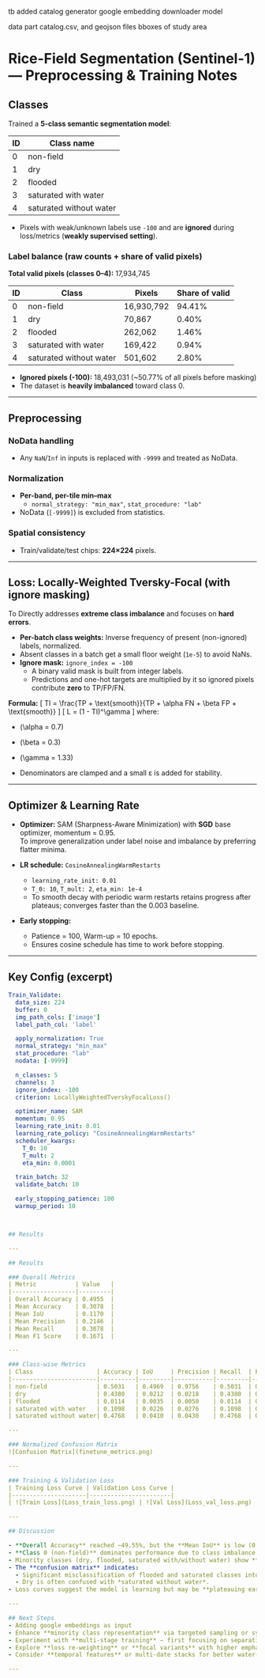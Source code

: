 tb added 
catalog generator
google embedding downloader
model

data part
catalog.csv, and geojson files
bboxes of study area



# Rice-Field Segmentation (Sentinel-1) — Preprocessing & Training Notes

## Classes
Trained a **5-class semantic segmentation model**:

| ID | Class name              |
|----|-------------------------|
| 0  | non-field               |
| 1  | dry                     |
| 2  | flooded                 |
| 3  | saturated with water    |
| 4  | saturated without water |

- Pixels with weak/unknown labels use `-100` and are **ignored** during loss/metrics (**weakly supervised setting**).

### Label balance (raw counts + share of valid pixels)
**Total valid pixels (classes 0–4):** 17,934,745  

| ID | Class                  | Pixels     | Share of valid |
|----|------------------------|------------|----------------|
| 0  | non-field              | 16,930,792 | 94.41%         |
| 1  | dry                    | 70,867     | 0.40%          |
| 2  | flooded                | 262,062    | 1.46%          |
| 3  | saturated with water   | 169,422    | 0.94%          |
| 4  | saturated without water| 501,602    | 2.80%          |

- **Ignored pixels (-100):** 18,493,031 (~50.77% of all pixels before masking)  
- The dataset is **heavily imbalanced** toward class 0.

---

## Preprocessing

### NoData handling
- Any `NaN`/`Inf` in inputs is replaced with `-9999` and treated as NoData.

### Normalization
- **Per-band, per-tile min–max**  
  - `normal_strategy: "min_max"`, `stat_procedure: "lab"`  
- NoData (`[-9999]`) is excluded from statistics.

### Spatial consistency
- Train/validate/test chips: **224×224** pixels.  


---

## Loss: Locally-Weighted Tversky-Focal (with ignore masking)

To Directly addresses **extreme class imbalance** and focuses on **hard errors**.

- **Per-batch class weights:** Inverse frequency of present (non-ignored) labels, normalized.  
- Absent classes in a batch get a small floor weight (`1e-5`) to avoid NaNs.  
- **Ignore mask:** `ignore_index = -100`  
  - A binary valid mask is built from integer labels.  
  - Predictions and one-hot targets are multiplied by it so ignored pixels contribute **zero** to TP/FP/FN.

**Formula:**
\[
TI = \frac{TP + \text{smooth}}{TP + \alpha FN + \beta FP + \text{smooth}}
\]
\[
L = (1 - TI)^\gamma
\]
where:  
- \(\alpha = 0.7\)  
- \(\beta = 0.3\)  
- \(\gamma = 1.33\)

- Denominators are clamped and a small ε is added for stability.

---

## Optimizer & Learning Rate

- **Optimizer:** SAM (Sharpness-Aware Minimization) with **SGD** base optimizer, momentum = 0.95.  
To improve generalization under label noise and imbalance by preferring flatter minima.

- **LR schedule:** `CosineAnnealingWarmRestarts`  
  - `learning_rate_init: 0.01`  
  - `T_0: 10`, `T_mult: 2`, `eta_min: 1e-4`  
  - To smooth decay with periodic warm restarts retains progress after plateaus; converges faster than the 0.003 baseline.

- **Early stopping:**  
  - Patience = 100, Warm-up = 10 epochs.  
  - Ensures cosine schedule has time to work before stopping.

---

## Key Config (excerpt)
```yaml
Train_Validate:
  data_size: 224
  buffer: 0
  img_path_cols: ['image']
  label_path_col: 'label'

  apply_normalization: True
  normal_strategy: "min_max"
  stat_procedure: "lab"
  nodata: [-9999]

  n_classes: 5
  channels: 3
  ignore_index: -100
  criterion: LocallyWeightedTverskyFocalLoss()

  optimizer_name: SAM
  momentum: 0.95
  learning_rate_init: 0.01
  learning_rate_policy: "CosineAnnealingWarmRestarts"
  scheduler_kwargs:
    T_0: 10
    T_mult: 2
    eta_min: 0.0001

  train_batch: 32
  validate_batch: 10

  early_stopping_patience: 100
  warmup_period: 10



## Results

---

## Results

### Overall Metrics
| Metric           | Value   |
|------------------|---------|
| Overall Accuracy | 0.4955  |
| Mean Accuracy    | 0.3078  |
| Mean IoU         | 0.1170  |
| Mean Precision   | 0.2146  |
| Mean Recall      | 0.3078  |
| Mean F1 Score    | 0.1671  |

---

### Class-wise Metrics
| Class                  | Accuracy | IoU     | Precision | Recall  | F1 Score |
|------------------------|----------|---------|-----------|---------|----------|
| non-field              | 0.5031   | 0.4969  | 0.9756    | 0.5031  | 0.6639   |
| dry                    | 0.4380   | 0.0212  | 0.0218    | 0.4380  | 0.0416   |
| flooded                | 0.0114   | 0.0035  | 0.0050    | 0.0114  | 0.0070   |
| saturated with water   | 0.1098   | 0.0226  | 0.0276    | 0.1098  | 0.0441   |
| saturated without water| 0.4768   | 0.0410  | 0.0430    | 0.4768  | 0.0789   |

---

### Normalized Confusion Matrix
![Confusion Matrix](finetune_metrics.png)

---

### Training & Validation Loss
| Training Loss Curve | Validation Loss Curve |
|---------------------|-----------------------|
| ![Train Loss](Loss_train_loss.png) | ![Val Loss](Loss_val_loss.png) |

---

## Discussion

- **Overall Accuracy** reached ~49.55%, but the **Mean IoU** is low (0.117), reflecting challenges with minority classes.
- **Class 0 (non-field)** dominates performance due to class imbalance — achieving high precision (0.9756) and F1 score (0.6639).
- Minority classes (dry, flooded, saturated with/without water) show **low IoU and F1 scores**, suggesting further improvement is needed in recall and precision for these classes.
- The **confusion matrix** indicates:
  - Significant misclassification of flooded and saturated classes into *non-field* or *saturated without water*.
  - Dry is often confused with *saturated without water*.
- Loss curves suggest the model is learning but may be **plateauing early**, possibly due to label imbalance and noise.

---

## Next Steps
- Adding google embeddings as input
- Enhance **minority class representation** via targeted sampling or synthetic augmentation.
- Experiment with **multi-stage training** — first focusing on separating field vs. non-field, then sub-class segmentation.
- Explore **loss re-weighting** or **focal variants** with higher emphasis on flooded/saturated classes.
- Consider **temporal features** or multi-date stacks for better water-related class discrimination.

---
